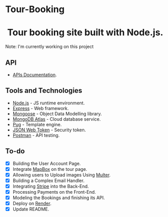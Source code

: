 # Tour-Booking

 <h1 align=center>Tour booking site built with Node.js.</h1>
 <p>Note: I'm currently working on this project</p>

## API

- [APIs Documentation](https://documenter.getpostman.com/view/26137203/2s93m32Nge).

## Tools and Technologies

- [Node.js](https://nodejs.org/en/) - JS runtime environment.
- [Express](http://expressjs.com/) - Web framework.
- [Mongoose](https://mongoosejs.com/) - Object Data Modelling library.
- [MongoDB Atlas](https://www.mongodb.com/cloud/atlas) - Cloud database service.
- [Pug](https://pugjs.org/api/getting-started.html) - Template engine.
- [JSON Web Token](https://jwt.io/) - Security token.
- [Postman](https://www.getpostman.com/) - API testing.

## To-do

- [x] Building the User Account Page.
- [x] Integrate [MapBox](https://www.mapbox.com/) on the tour page.
- [x] Allowing users to Upload images Using [Multer](https://github.com/expressjs/multer).
- [x] Building a Complex Email Handler.
- [x] Integrating [Stripe](https://stripe.com/) into the Back-End.
- [x] Processing Payments on the Front-End.
- [x] Modeling the Bookings and finishing its API.
- [x] Deploy on [Render](https://render.com/).
- [x] Update README.
